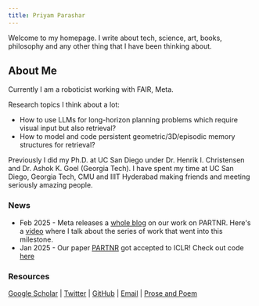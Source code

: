 ```yaml
---
title: Priyam Parashar
---
```

Welcome to my homepage. I write about tech, science, art, books, philosophy and any other thing that I have been thinking about.

## About Me

Currently I am a roboticist working with FAIR, Meta.

Research topics I think about a lot:
- How to use LLMs for long-horizon planning problems which require visual input but also retrieval?
- How to model and code persistent geometric/3D/episodic memory structures for retrieval?

Previously I did my Ph.D. at UC San Diego under Dr. Henrik I. Christensen and Dr. Ashok K. Goel (Georgia Tech). I have spent my time at UC San Diego, Georgia Tech, CMU and IIIT Hyderabad making friends and meeting seriously amazing people.

### News
- Feb 2025 - Meta releases a [whole blog](https://ai.meta.com/blog/machine-intelligence-research-new-models/) on our work on PARTNR. Here's a [video](https://x.com/AIatMeta/status/1892324595132486127) where I talk about the series of work that went into this milestone.
- Jan 2025 - Our paper [PARTNR](https://ai.meta.com/research/publications/partnr-a-benchmark-for-planning-and-reasoning-in-embodied-multi-agent-tasks/) got accepted to ICLR! Check out code [here](https://github.com/facebookresearch/partnr-planner)

### Resources
[Google Scholar](https://scholar.google.com/citations?hl=en&user=XaD54D8AAAAJ) | [Twitter](https://twitter.com/priyam8parashar) | [GitHub](https://github.com/zephirefaith) | [Email](mailto:priyam8parashar@gmail.com) | [Prose and Poem](https://medium.com/@zephirefaith)
